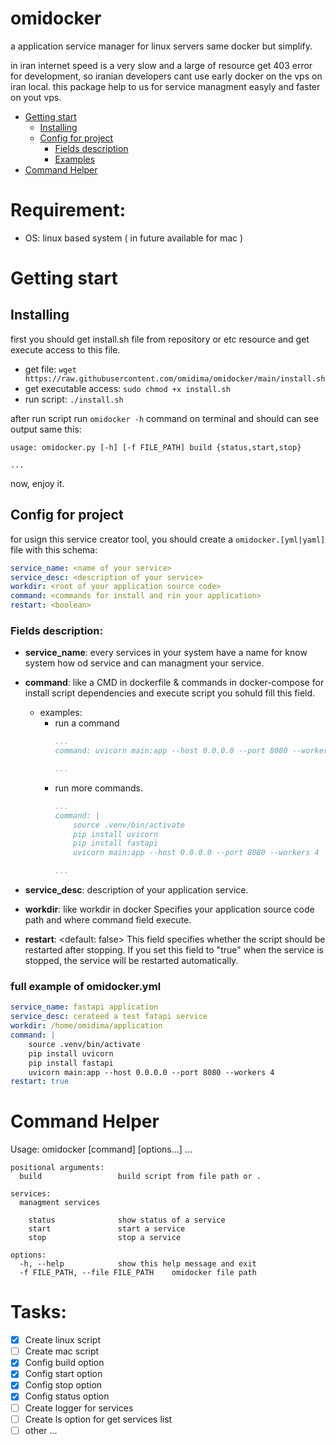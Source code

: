 # omidocker
a application service manager for linux servers same docker but simplify.

 in iran internet speed is a very slow and a large of resource get 403 error for development, so iranian developers cant use early docker on the vps on iran local. this package help to us for service managment easyly and faster on yout vps.

* [Getting start](#getting-start)
    * [Installing](#installing)
    * [Config for project](#config-for-project)
        * [Fields description](#fields-description)
        * [Examples](#full-example-of-omidockeryml)
* [Command Helper](#command-helper)

# Requirement:
* OS: linux based system ( in future available for mac )

# Getting start

## Installing
first you should get install.sh file from repository or etc resource and get execute access to this file.
- get file: `wget https://raw.githubusercontent.com/omidima/omidocker/main/install.sh`
- get executable access: `sudo chmod +x install.sh`
- run script: `./install.sh`

after run script run `omidocker -h` command on terminal and should can see output same this:
```
usage: omidocker.py [-h] [-f FILE_PATH] build {status,start,stop} 

...
```

now, enjoy it.

## Config for project
for usign this service creator tool, you should create a `omidocker.[yml|yaml]` file with this schema:
```yaml
service_name: <name of your service>
service_desc: <description of your service>
workdir: <root of your application source code>
command: <commands for install and rin your application>
restart: <boolean>
```

### Fields description:
- **service_name**: <required>
    every services in your system have a name for know system how od service and can managment your service.
- **command**: <required> like a CMD in dockerfile & commands in docker-compose
    for install script dependencies and execute script you sohuld fill this field.
    - examples:
        - run a command
            ```yaml
            ...
            command: uvicorn main:app --host 0.0.0.0 --port 8080 --workers 4

            ...
            ```
        - run more commands.
            ```yaml
            ...
            command: |
                source .venv/bin/activate
                pip install uvicorn
                pip install fastapi
                uvicorn main:app --host 0.0.0.0 --port 8080 --workers 4

            ...
            ```

- **service_desc**: <optional>
    description of your application service.
- **workdir**: <optional> like workdir in docker
    Specifies your application source code path and where command field execute.
- **restart**: <default: false>
    This field specifies whether the script should be restarted after stopping.
      If you set this field to "true" when the service is stopped, the service will be restarted automatically.

### full example of omidocker.yml
```yaml
service_name: fastapi application
service_desc: cerateed a test fatapi service
workdir: /home/omidima/application
command: |
    source .venv/bin/activate
    pip install uvicorn
    pip install fastapi
    uvicorn main:app --host 0.0.0.0 --port 8080 --workers 4
restart: true
```

# Command Helper
Usage: omidocker [command] [options...] ...

```
positional arguments:
  build                 build script from file path or .

services:
  managment services

    status              show status of a service
    start               start a service
    stop                stop a service

options:
  -h, --help            show this help message and exit
  -f FILE_PATH, --file FILE_PATH    omidocker file path
```

# Tasks:
- [x] Create linux script
- [ ] Create mac script
- [x] Config build option
- [x] Config start option
- [x] Config stop option
- [x] Config status option
- [ ] Create logger for services
- [ ] Create ls option for get services list
- [ ] other ...
